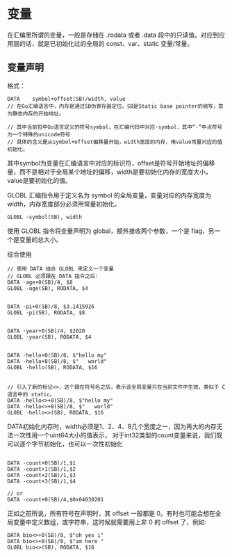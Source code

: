 # 变量

在汇编里所谓的变量，一般是存储在 .rodata 或者 .data 段中的只读值。对应到应用层的话，就是已初始化过的全局的 const、var、static 变量/常量。

## 变量声明
格式：
```cgo
DATA    symbol+offset(SB)/width, value
// 在Go汇编语言中，内存是通过SB伪寄存器定位。SB是Static base pointer的缩写，意为静态内存的开始地址。

// 其中当前包中Go语言定义的符号symbol，在汇编代码中对应·symbol，其中“·”中点符号为一个特殊的unicode符号
// 具体的含义是从symbol+offset偏移量开始，width宽度的内存，用value常量对应的值初始化。
```
其中symbol为变量在汇编语言中对应的标识符，offset是符号开始地址的偏移量，而不是相对于全局某个地址的偏移，width是要初始化内存的宽度大小，value是要初始化的值。

GLOBL 汇编指令用于定义名为 symbol 的全局变量，变量对应的内存宽度为 width，内存宽度部分必须用常量初始化。

```cgo
GLOBL ·symbol(SB), width
```
使用 GLOBL 指令将变量声明为 global，额外接收两个参数，一个是 flag，另一个是变量的总大小。

综合使用
```cgo
// 使用 DATA 结合 GLOBL 来定义一个变量
// GLOBL 必须跟在 DATA 指令之后:
DATA ·age+0(SB)/4, $8  
GLOBL ·age(SB), RODATA, $4


DATA ·pi+0(SB)/8, $3.1415926 
GLOBL ·pi(SB), RODATA, $8


DATA ·year+0(SB)/4, $2020 
GLOBL ·year(SB), RODATA, $4


DATA ·hello+0(SB)/8, $"hello my" 
DATA ·hello+8(SB)/8, $"   world" 
GLOBL ·hello(SB), RODATA, $16 


// 引入了新的标记<>，这个跟在符号名之后，表示该全局变量只在当前文件中生效，类似于 C 语言中的 static。
DATA ·hello<>+0(SB)/8, $"hello my" 
DATA ·hello<>+8(SB)/8, $"   world" 
GLOBL ·hello<>(SB), RODATA, $16
```


DATA初始化内存时，width必须是1、2、4、8几个宽度之一，因为再大的内存无法一次性用一个uint64大小的值表示，
对于int32类型的count变量来说，我们既可以逐个字节初始化，也可以一次性初始化
```assembly

DATA ·count+0(SB)/1,$1
DATA ·count+1(SB)/1,$2
DATA ·count+2(SB)/1,$3
DATA ·count+3(SB)/1,$4

// or
DATA ·count+0(SB)/4,$0x04030201

```
正如之前所说，所有符号在声明时，其 offset 一般都是 0。有时也可能会想在全局变量中定义数组，或字符串，这时候就需要用上非 0 的 offset 了，例如:
```cgo
DATA bio<>+0(SB)/8, $"oh yes i"
DATA bio<>+8(SB)/8, $"am here "
GLOBL bio<>(SB), RODATA, $16
```
